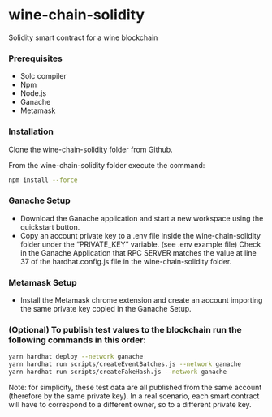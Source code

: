 # wine-chain-solidity

Solidity smart contract for a wine blockchain

### Prerequisites

-   Solc compiler
-   Npm
-   Node.js
-   Ganache
-   Metamask

### Installation

Clone the wine-chain-solidity folder from Github.

From the wine-chain-solidity folder execute the command:

```bash
npm install --force
```

### Ganache Setup

-   Download the Ganache application and start a new workspace using the quickstart button.
-   Copy an account private key to a .env file inside the wine-chain-solidity folder under the “PRIVATE_KEY” variable. (see .env example file)
    Check in the Ganache Application that RPC SERVER matches the value at line 37 of the hardhat.config.js file in the wine-chain-solidity folder.

### Metamask Setup

-   Install the Metamask chrome extension and create an account importing the same private key copied in the Ganache Setup.

### (Optional) To publish test values to the blockchain run the following commands in this order:

```bash
yarn hardhat deploy --network ganache
yarn hardhat run scripts/createEventBatches.js --network ganache
yarn hardhat run scripts/createFakeHash.js --network ganache
```

Note: for simplicity, these test data are all published from the same account (therefore by the same private key). In a real scenario, each smart contract will have to correspond to a different owner, so to a different private key.
